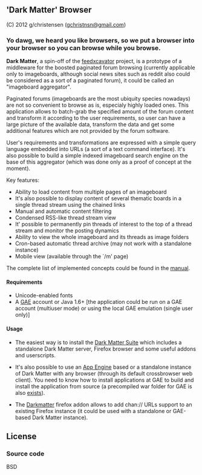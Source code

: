 ## 'Dark Matter' Browser

(C) 2012 g/christensen (gchristnsn@gmail.com)

### Yo dawg, we heard you like browsers, so we put a browser into your browser so you can browse while you browse.

__Dark Matter__, a spin-off of the
[feedxcavator](https://github.com/GChristensen/feedxcavator#readme) project,
is a prototype of a middleware for the boosted paginated
forum browsing (currently applicable only to imageboards, although social news 
sites such as reddit also could be considered as a sort of a paginated forum),
it could be called an "imageboard aggregator".

Paginated forums (imageboards are the most ubiquity species nowadays) are not so
convenient to browse as is, especialy highly loaded ones. This application allows to
batch-grab the specified amount of the forum content and
transform it according to the user requirements, so user can have a large picture
of the available data, transform the data and get some additional features which 
are not provided by the forum software. 

User's requirements and transformations are expressed with a simple
query language embedded into URLs (a sort of a text command interface). It's also
possible to build a simple indexed imageboard search engine on the base of this
aggregator (which was done only as a proof of concept at the moment).

Key features:

* Ability to load content from multiple pages of an imageboard
* It's also possible to display content of several thematic boards in a single 
  thread stream using the chained links
* Manual and automatic content filtering
* Condensed RSS-like thread stream view
* It' possible to permanently pin threads of interest to the top of a thread 
  stream and monitor the posting dynamics
* Ability to view the whole imageboard and its threads as image folders
* Cron-based automatic thread archive (may not work with a standalone instance)
* Mobile view (available through the `/m' page)

The complete list of implemented concepts could be found in the
[manual](https://github.com/gchristensen/dm-browser/wiki/manual.png).

#### Requirements

* Unicode-enabled fonts
* A [GAE](http://appspot.com) account or Java 1.6+ [the application could be run on a GAE 
  account (multiuser mode) or using the local GAE emulation (single user only)]

#### Usage

* The easiest way is to install the [Dark Matter Suite](https://sites.google.com/site/dmbrowser/)
  which includes a standalone Dark Matter server, Firefox browser and some useful addons and userscripts.

* It's also possible to use an [App Engine](http://appspot.com) based or a standalone instance of 
  Dark Matter with any browser (through its default crossbrowser web client).
  You need to know how to install applications at GAE to build and install the application from source 
  (a precompiled war folder for GAE is also [exists](http://dl.dropbox.com/u/47797347/dark-matter-gae-war.7z)).

* The [Darkmatter](https://github.com/downloads/GChristensen/dm-browser/darkmatter.xpi) firefox addon allows to add chan:// URLs support to an existing
  Firefox instance (it could be used with a standalone or GAE-based Dark Matter instance).

## License

### Source code

BSD